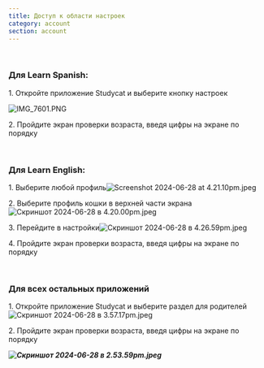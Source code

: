 ```yaml
---
title: Доступ к области настроек
category: account
section: account
---
```

 

### **Для Learn Spanish:**

1\. Откройте приложение Studycat и выберите кнопку настроек

![IMG_7601.PNG](https://help.Studycat.com/hc/article_attachments/34518228606873)

2\. Пройдите экран проверки возраста, введя цифры на экране по порядку

 

### **Для Learn English:**

1\. Выберите любой профиль![Screenshot 2024-06-28 at 4.21.10pm.jpeg](https://help.Studycat.com/hc/article_attachments/34518228607769)

2\. Выберите профиль кошки в верхней части экрана![Скриншот 2024-06-28 в 4.20.00pm.jpeg](https://help.Studycat.com/hc/article_attachments/34518215417241)

3\. Перейдите в настройки![Скриншот 2024-06-28 в 4.26.59pm.jpeg](https://help.Studycat.com/hc/article_attachments/34518215418265)

4\. Пройдите экран проверки возраста, введя цифры на экране по порядку

 

### **Для всех остальных приложений**

1\. Откройте приложение Studycat и выберите раздел для родителей![Скриншот 2024-06-28 в 3.57.17pm.jpeg](https://help.Studycat.com/hc/article_attachments/34518228611353)

2\. Пройдите экран проверки возраста, введя цифры на экране по порядку

***![Скриншот 2024-06-28 в 2.53.59pm.jpeg](https://help.Studycat.com/hc/article_attachments/34518215421977)***